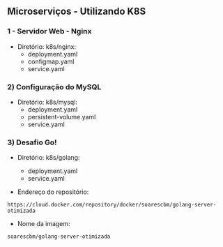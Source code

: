 

## Microserviços - Utilizando K8S

### 1 - Servidor Web - Nginx

  - Diretório: k8s/nginx: 
    - deployment.yaml
    - configmap.yaml
    - service.yaml

### 2) Configuração do MySQL

  - Diretório: k8s/mysql: 
    - deployment.yaml
    - persistent-volume.yaml
    - service.yaml      

### 3) Desafio Go!

  - Diretório: k8s/golang:
    - deployment.yaml
    - service.yaml      
  
  - Endereço do repositório:
  
```
https://cloud.docker.com/repository/docker/soarescbm/golang-server-otimizada
```

  - Nome da imagem: 

```
soarescbm/golang-server-otimizada
```


  



